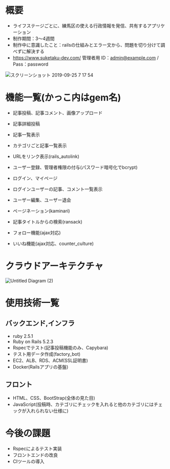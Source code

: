 # 概要
 * ライフステージごとに、練馬区の使える行政情報を発信、共有するアプリケーション
 * 制作期間：3〜4週間
 * 制作中に意識したこと：railsの仕組みとエラー文から、問題を切り分けて調べずに解決する
 * https://www.suketaku-dev.com/ 管理者用 ID：admin@example.com / Pass：password
 
![スクリーンショット 2019-09-25 7 17 54](https://user-images.githubusercontent.com/52105565/65554489-b2bd8800-df64-11e9-9e24-796312972699.png)

# 機能一覧(かっこ内はgem名)
 * 記事投稿、記事コメント、画像アップロード
 * 記事詳細投稿
 * 記事一覧表示
 * カテゴリごと記事一覧表示
 * URLをリンク表示(rails_autolink)
 
 * ユーザー登録、管理者権限の付与(パスワード暗号化でbcrypt)
 * ログイン、マイページ
 * ログインユーザーの記事、コメント一覧表示
 * ユーザー編集、ユーザー退会
 
 * ページネーション(kaminari)
 * 記事タイトルからの検索(ransack)
 * フォロー機能(ajax対応)
 * いいね機能(ajax対応、counter_culture)

# クラウドアーキテクチャ
 ![Untitled Diagram (2)](https://user-images.githubusercontent.com/52105565/65554127-a127b080-df63-11e9-96da-6bd7a316df57.jpg)

# 使用技術一覧
## バックエンド,インフラ
 * ruby 2.5.1
 * Ruby on Rails 5.2.3
 * Rspecでテスト(記事投稿機能のみ、Capybara)
 * テスト用データ作成(factory_bot)
 * EC2、ALB、RDS、ACM(SSL証明書)
 * Docker(Railsアプリの基盤)

## フロント
 * HTML、CSS、BootStrap(全体の見た目)
 * JavaScript(投稿時、カテゴリにチェックを入れると他のカテゴリにはチェックが入れられない仕様に)

# 今後の課題
 * Rspecによるテスト実装
 * フロントエンドの改良 
 * CIツールの導入
